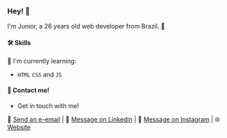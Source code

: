 ### Hey! 👋

I'm Junior, a 26 years old web developer from Brazil. 🚀

#### 🛠 Skills

📃 I'm currently learning: 

- `HTML` `CSS` and `JS`

#### 💬 Contact me!

- Get in touch with me!

📩 [Send an e-email](mailto:dev.juniorbarros@gmail.com) |
💬 [Message on Linkedin](https://linkedin.com/in/1juniorbarros) |
💬 [Message on Instagram](https://instagram.com/1juniorbarros) |
🌐 [Website](#)

